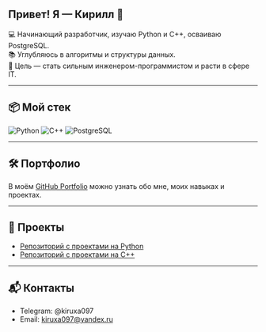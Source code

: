 ## Привет! Я — Кирилл 👋

💻 Начинающий разработчик, изучаю Python и C++, осваиваю PostgreSQL.  
📚 Углубляюсь в алгоритмы и структуры данных.  
🎯 Цель — стать сильным инженером-программистом и расти в сфере IT.  

---

## 📦 Мой стек

![Python](https://img.shields.io/badge/Python-3776AB?style=for-the-badge&logo=python&logoColor=white)
![C++](https://img.shields.io/badge/C++-00599C?style=for-the-badge&logo=cplusplus&logoColor=white)
![PostgreSQL](https://img.shields.io/badge/PostgreSQL-316192?style=for-the-badge&logo=postgresql&logoColor=white)

---

## 🛠 Портфолио

В моём [GitHub Portfolio](https://github.com/kiruxa097/my-portfolio) можно узнать обо мне, моих навыках и проектах.


---

## 📂 Проекты

- [Репозиторий с проектами на Python](https://github.com/kiruxa097/python-projects)
- [Репозиторий с проектами на C++](https://github.com/kiruxa097/cpp-projects)


---

## 📬 Контакты
- Telegram: @kiruxa097
- Email: kiruxa097@yandex.ru
